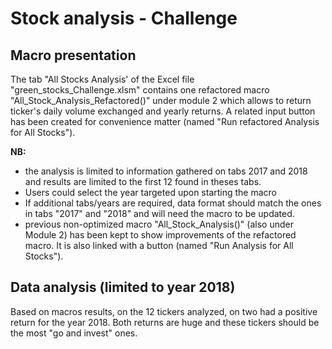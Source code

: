 # Stock analysis - Challenge

## Macro presentation

The tab "All Stocks Analysis' of the Excel file "green_stocks_Challenge.xlsm" contains one refactored macro "All_Stock_Analysis_Refactored()" under module 2 which allows to return ticker's daily volume exchanged and yearly returns. A related input button has been created for convenience matter (named "Run refactored Analysis for All Stocks").

**NB:** 
- the analysis is limited to information gathered on tabs 2017 and 2018 and results are limited to the first 12 found in theses tabs.
- Users could select the year targeted upon starting the macro
- If additional tabs/years are required, data format should match the ones in tabs "2017" and "2018" and will need the macro to be updated.
- previous non-optimized macro "All_Stock_Analysis()" (also under Module 2) has been kept to show improvements of the refactored macro. It is also linked with a button (named "Run Analysis for All Stocks").

## Data analysis (limited to year 2018)
Based on macros results, on the 12 tickers analyzed, on two had a positive return for the year 2018. Both returns are huge and these tickers should be the most "go and invest" ones.



